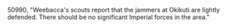 ﻿50990, "Weebacca's scouts report that the jammers at Okikuti are lightly defended.  There should be no significant Imperial forces in the area."


